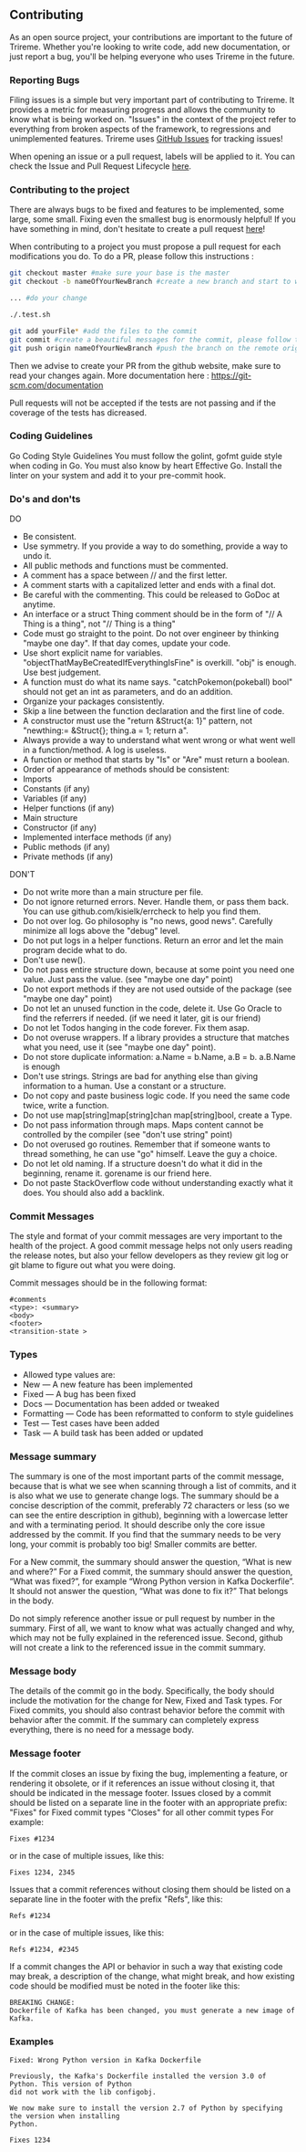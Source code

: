 Contributing
------------

As an open source project, your contributions are important to the future of Trireme. Whether you're looking to write code, add new documentation, or just report a bug, you'll be helping everyone who uses Trireme in the future.

### Reporting Bugs

Filing issues is a simple but very important part of contributing to Trireme. It provides a metric for measuring progress and allows the community to know what is being worked on. "Issues" in the context of the project refer to everything from broken aspects of the framework, to regressions and unimplemented features. Trireme uses [GitHub Issues](https://go.aporeto.io/trireme-lib/issues) for tracking issues!

When opening an issue or a pull request, labels will be applied to it. You can check the Issue and Pull Request Lifecycle [here](https://go.aporeto.io/trireme-lib/wiki/Issue-and-Pull-Request-Lifecycle).

### Contributing to the project

There are always bugs to be fixed and features to be implemented, some large, some small. Fixing even the smallest bug is enormously helpful! If you have something in mind, don't hesitate to create a pull request [here](https://go.aporeto.io/trireme-lib/pulls)!

When contributing to a project you must propose a pull request for each modifications you do.
To do a PR, please follow this instructions :

```bash
git checkout master #make sure your base is the master
git checkout -b nameOfYourNewBranch #create a new branch and start to work locally on this branch

... #do your change

./.test.sh

git add yourFile* #add the files to the commit
git commit #create a beautiful messages for the commit, please follow the guideline below
git push origin nameOfYourNewBranch #push the branch on the remote origin
```

Then we advise to create your PR from the github website, make sure to read your changes again.
More documentation here : https://git-scm.com/documentation

Pull requests will not be accepted if the tests are not passing and if the coverage of the tests has dicreased.

### Coding Guidelines

Go Coding Style Guidelines
You must follow the golint, gofmt guide style when coding in Go. You must also know by heart Effective Go.
Install the linter on your system and add it to your pre-commit hook.

### Do's and don'ts

DO
* Be consistent.
* Use symmetry. If you provide a way to do something, provide a way to undo it.
* All public methods and functions must be commented.
* A comment has a space between // and the first letter.
* A comment starts with a capitalized letter and ends with a final dot.
* Be careful with the commenting. This could be released to GoDoc at anytime.
* An interface or a struct Thing comment should be in the form of "// A Thing is a thing", not "// Thing is a thing"
* Code must go straight to the point. Do not over engineer by thinking "maybe one day". If that day comes, update your code.
* Use short explicit name for variables. "objectThatMayBeCreatedIfEverythingIsFine" is overkill. "obj" is enough. Use best judgement.
* A function must do what its name says. "catchPokemon(pokeball) bool" should not get an int as parameters, and do an addition.
* Organize your packages consistently.
* Skip a line between the function declaration and the first line of code.
* A constructor must use the "return &Struct{a: 1}" pattern, not "newthing:= &Struct{}; thing.a = 1; return a".
* Always provide a way to understand what went wrong or what went well in a function/method. A log is useless.
* A function or method that starts by "Is" or "Are" must return a boolean.
* Order of appearance of methods should be consistent:
* Imports
* Constants (if any)
* Variables (if any)
* Helper functions (if any)
* Main structure
* Constructor (if any)
* Implemented interface methods (if any)
* Public methods (if any)
* Private methods (if any)

DON'T

* Do not write more than a main structure per file.
* Do not ignore returned errors. Never. Handle them, or pass them back. You can use github.com/kisielk/errcheck to help you find them.
* Do not over log. Go philosophy is "no news, good news". Carefully minimize all logs above the "debug" level.
* Do not put logs in a helper functions. Return an error and let the main program decide what to do.
* Don't use new().
* Do not pass entire structure down, because at some point you need one value. Just pass the value. (see "maybe one day" point)
* Do not export methods if they are not used outside of the package (see "maybe one day" point)
* Do not let an unused function in the code, delete it. Use Go Oracle to find the referrers if needed. (if we need it later, git is our friend)
* Do not let Todos hanging in the code forever. Fix them asap.
* Do not overuse wrappers. If a library provides a structure that matches what you need, use it  (see "maybe one day" point).
* Do not store duplicate information: a.Name = b.Name, a.B = b. a.B.Name is enough
* Don't use strings. Strings are bad for anything else than giving information to a human. Use a constant or a structure.
* Do not copy and paste business logic code. If you need the same code twice, write a function.
* Do not use map[string]map[string]chan map[string]bool, create a Type.
* Do not pass information through maps. Maps content cannot be controlled by the compiler (see "don't use string" point)
* Do not overused go routines. Remember that if someone wants to thread something, he can use "go" himself. Leave the guy a choice.
* Do not let old naming. If a structure doesn't do what it did in the beginning, rename it. gorename is our friend here.
* Do not paste StackOverflow code without understanding exactly what it does. You should also add a backlink.

### Commit Messages

The style and format of your commit messages are very important to the health of the project. A good commit message helps not only users reading the release notes, but also your fellow developers as they review git log or git blame to figure out what you were doing.

Commit messages should be in the following format:

```
#comments
<type>: <summary>
<body>
<footer>
<transition-state >
```

### Types

* Allowed type values are:
* New — A new feature has been implemented
* Fixed — A bug has been fixed
* Docs — Documentation has been added or tweaked
* Formatting — Code has been reformatted to conform to style guidelines
* Test — Test cases have been added
* Task — A build task has been added or updated

### Message summary

The summary is one of the most important parts of the commit message, because that is what we see when scanning through a list of commits, and it is also what we use to generate change logs.
The summary should be a concise description of the commit, preferably 72 characters or less (so we can see the entire description in github), beginning with a lowercase letter and with a terminating period. It should describe only the core issue addressed by the commit. If you find that the summary needs to be very long, your commit is probably too big! Smaller commits are better.

For a New commit, the summary should answer the question, “What is new and where?” For a Fixed commit, the summary should answer the question, “What was fixed?”, for example “Wrong Python version in Kafka Dockerfile”. It should not answer the question, “What was done to fix it?” That belongs in the body.

Do not simply reference another issue or pull request by number in the summary. First of all, we want to know what was actually changed and why, which may not be fully explained in the referenced issue. Second, github will not create a link to the referenced issue in the commit summary.

### Message body

The details of the commit go in the body. Specifically, the body should include the motivation for the change for New, Fixed and Task types. For Fixed commits, you should also contrast behavior before the commit with behavior after the commit.
If the summary can completely express everything, there is no need for a message body.

### Message footer

If the commit closes an issue by fixing the bug, implementing a feature, or rendering it obsolete, or if it references an issue without closing it, that should be indicated in the message footer.
Issues closed by a commit should be listed on a separate line in the footer with an appropriate prefix:
"Fixes" for Fixed commit types
"Closes" for all other commit types
For example:

```
Fixes #1234
```

or in the case of multiple issues, like this:

```
Fixes 1234, 2345
```

Issues that a commit references without closing them should be listed on a separate line in the footer with the prefix "Refs", like this:

```
Refs #1234
```

or in the case of multiple issues, like this:

```
Refs #1234, #2345
```

If a commit changes the API or behavior in such a way that existing code may break, a description of the change, what might break, and how existing code should be modified must be noted in the footer like this:

```
BREAKING CHANGE:
Dockerfile of Kafka has been changed, you must generate a new image of Kafka.
```

### Examples

```
Fixed: Wrong Python version in Kafka Dockerfile

Previously, the Kafka's Dockerfile installed the version 3.0 of Python. This version of Python
did not work with the lib configobj.

We now make sure to install the version 2.7 of Python by specifying the version when installing
Python.

Fixes 1234
```
